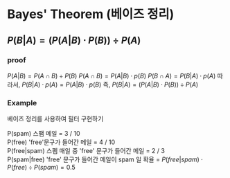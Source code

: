# Bayes' Theorem (베이즈 정리)

##  $P(B|A) = (P(A|B)\cdot P(B)) \div P(A)$ 

### proof
$P(A|B) = P(A\cap B)\div P(B)$ 
$P(A\cap B) = P(A|B)\cdot p(B)$
$P(B\cap A) = P(B|A)\cdot p(A)$
따라서, $P(B|A)\cdot p(A) = P(A|B)\cdot p(B)$
즉, $P(B|A) = (P(A|B)\cdot P(B)) \div P(A)$


### Example
베이즈 정리를 사용하여 필터 구현하기

P(spam) 스팸 메일 = 3 / 10  
P(free) 'free'문구가 들어간 메일 = 4 / 10   
P(free|spam) 스펨 매일 중 'free' 문구가 들어간 메일 = 2 / 3   
P(spam|free) 'free' 문구가 들어간 메일이 spam 일 확율 = $P(free|spam) \cdot P(free) \div P(spam) = 0.5$  

